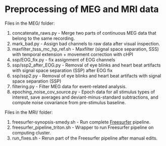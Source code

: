 # Preprocessing of MEG and MRI data

Files in the MEG/ folder: 

1. concatenate_raws.py - Merge two parts of continuous MEG data that belong to the same recording.
1. mark_bad.py - Assign bad channels to raw data after visual inspection.
1. maxfilter_tsss_mc_hp_ref.sh - Maxfilter (signal space separation, SSS) with temporal extension + movement correction with cHPI
1. ssp/EOG_fix.py - fix assignment of EOG channels
1. ssp/ssp2_after_EOG.py - Removal of eye blinks and heart beat artifacts with signal space separation (SSP) after EOG fix
1. ssp/ssp2.py - Removal of eye blinks and heart beat artifacts with signal space separation (SSP)
1. filtering.py - Filter MEG data for event-related analysis.
1. epoching_noise_cov_source.py - Epoch data for all stimulus types of interest, save averages and deviant-minus-standard subtractions, and compute noise covariance from pre-stimulus baseline.

Files in the MRI/ folder: 

1. freesurfer-synopsis-smedy.sh - Run complete [Freesurfer](https://surfer.nmr.mgh.harvard.edu/) pipeline.
1. freesurfer_pipeline_triton.sh - Wrapper to run Freesurfer pipeline on computing cluster.
1. run_fixes.sh - Rerun part of the Freesurfer pipeline after manual edits.
